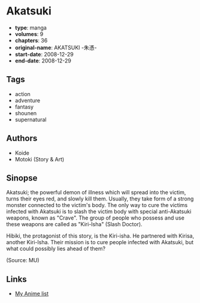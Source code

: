 # Akatsuki

-   **type**: manga
-   **volumes**: 9
-   **chapters**: 36
-   **original-name**: AKATSUKI -朱憑-
-   **start-date**: 2008-12-29
-   **end-date**: 2008-12-29

## Tags

-   action
-   adventure
-   fantasy
-   shounen
-   supernatural

## Authors

-   Koide
-   Motoki (Story & Art)

## Sinopse

Akatsuki; the powerful demon of illness which will spread into the victim, turns their eyes red, and slowly kill them. Usually, they take form of a strong monster connected to the victim's body. The only way to cure the victims infected with Akatsuki is to slash the victim body with special anti-Akatsuki weapons, known as "Crave". The group of people who possess and use these weapons are called as "Kiri-Isha" (Slash Doctor).

Hibiki, the protagonist of this story, is the Kiri-isha. He partnered with Kirisa, another Kiri-Isha. Their mission is to cure people infected with Akatsuki, but what could possibly lies ahead of them?

(Source: MU)

## Links

-   [My Anime list](https://myanimelist.net/manga/11961/Akatsuki)
